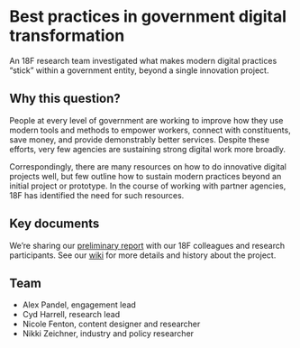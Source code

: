 # Best practices in government digital transformation

An 18F research team investigated what makes modern digital practices “stick” within a government entity, beyond a single innovation project.

## Why this question?
People at every level of government are working to improve how they use modern tools and methods to empower workers, connect with constituents, save money, and provide demonstrably better services. Despite these efforts, very few agencies are sustaining strong digital work more broadly.

Correspondingly, there are many resources on how to do innovative digital projects well, but few outline how to sustain modern practices beyond an initial project or prototype. In the course of working with partner agencies, 18F has identified the need for such resources.

## Key documents

We’re sharing our [preliminary report](https://github.com/18F/transformation-research/blob/master/preliminary-report.md) with our 18F colleagues and research participants. See our [wiki](https://github.com/18F/transformation-research/wiki) for more details and  history about the project.

## Team

* Alex Pandel, engagement lead  
* Cyd Harrell, research lead  
* Nicole Fenton, content designer and researcher  
* Nikki Zeichner, industry and policy researcher
